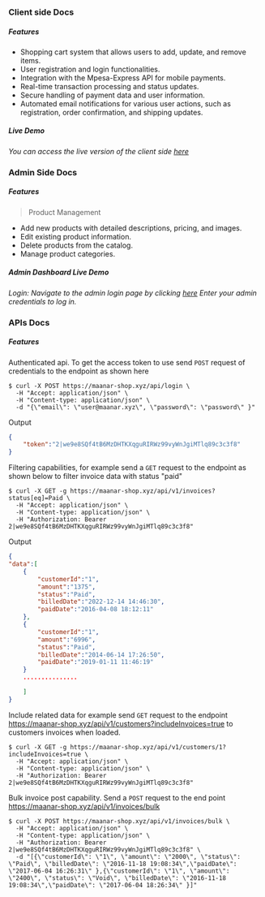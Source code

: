 ### Client side Docs

##### Features

- Shopping cart system that allows users to add, update, and remove items.
- User registration and login functionalities.
- Integration with the Mpesa-Express API for mobile payments.
- Real-time transaction processing and status updates.
- Secure handling of payment data and user information.
- Automated email notifications for various user actions, such as registration, order confirmation, and shipping updates.
##### Live Demo

*You can access the live version of the client side [here](https://maanar-shop.xyz)*

### Admin Side Docs

##### Features


>Product Management

- Add new products with detailed descriptions, pricing, and images. 
- Edit existing product information. 
- Delete products from the catalog. 
- Manage product categories.

##### Admin Dashboard Live Demo

*Login: Navigate to the admin login page by clicking [here](https://maanar-shop.xyz/admin/home) Enter your admin credentials to log in.*

### APIs Docs 

##### Features 

Authenticated api. To get the access token to use send ``POST`` request of credentials to the endpoint as shown here
```curl
$ curl -X POST https://maanar-shop.xyz/api/login \
  -H "Accept: application/json" \
  -H "Content-type: application/json" \
  -d "{\"email\": \"user@maanar.xyz\", \"password\": \"password\" }"
```

Output

```json
{
    "token":"2|we9e8SQf4tB6MzDHTKXqguRIRWz99vyWnJgiMTlq89c3c3f8"
}
```

Filtering capabilities, for example send a ``GET`` request to the endpoint as shown below to filter invoice data with status "paid"

```curl
$ curl -X GET -g https://maanar-shop.xyz/api/v1/invoices?status[eq]=Paid \
  -H "Accept: application/json" \
  -H "Content-type: application/json" \
  -H "Authorization: Bearer 2|we9e8SQf4tB6MzDHTKXqguRIRWz99vyWnJgiMTlq89c3c3f8"
```

Output

```json
{
"data":[
    {
        "customerId":"1",
        "amount":"1375",
        "status":"Paid",
        "billedDate":"2022-12-14 14:46:30",
        "paidDate":"2016-04-08 18:12:11"
    },
    {
        "customerId":"1",
        "amount":"6996",
        "status":"Paid",
        "billedDate":"2014-06-14 17:26:50",
        "paidDate":"2019-01-11 11:46:19"
    }
    ...............

    ]
}

```
Include related data for example send ``GET`` request to the endpoint https://maanar-shop.xyz/api/v1/customers?includeInvoices=true to customers invoices when loaded.

```curl
$ curl -X GET -g https://maanar-shop.xyz/api/v1/customers/1?includeInvoices=true \
  -H "Accept: application/json" \
  -H "Content-type: application/json" \
  -H "Authorization: Bearer 2|we9e8SQf4tB6MzDHTKXqguRIRWz99vyWnJgiMTlq89c3c3f8"
```

Bulk invoice post capability. Send a ``POST`` request to the end point https://maanar-shop.xyz/api/v1/invoices/bulk

```curl
$ curl -X POST https://maanar-shop.xyz/api/v1/invoices/bulk \
  -H "Accept: application/json" \
  -H "Content-type: application/json" \
  -H "Authorization: Bearer 2|we9e8SQf4tB6MzDHTKXqguRIRWz99vyWnJgiMTlq89c3c3f8" \
  -d "[{\"customerId\": \"1\", \"amount\": \"2000\", \"status\": \"Paid\", \"billedDate\": \"2016-11-18 19:08:34\",\"paidDate\": \"2017-06-04 16:26:31\" },{\"customerId\": \"1\", \"amount\": \"2400\", \"status\": \"Void\", \"billedDate\": \"2016-11-18 19:08:34\",\"paidDate\": \"2017-06-04 18:26:34\" }]"
```
